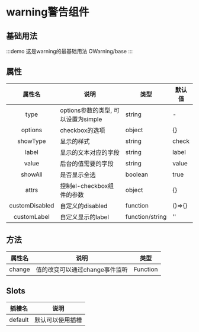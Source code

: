 # warning警告组件

## 基础用法

:::demo 这是warning的最基础用法
OWarning/base
:::

## 属性

|     属性名     | 说明                                | 类型            | 默认值 |
| :------------: | ----------------------------------- | --------------- | ------ |
|      type      | options参数的类型, 可以设置为simple | string          | -      |
|    options     | checkbox的选项                      | object          | {}     |
|    showType    | 显示的样式                          | string          | check  |
|     label      | 显示的文本对应的字段                | string          | label  |
|     value      | 后台的值需要的字段                  | string          | value  |
|    showAll     | 是否显示全选                        | boolean         | true   |
|     attrs      | 控制el-checkbox组件的参数           | object          | {}     |
| customDisabled | 自定义的disabled                    | function        | ()=>{} |
|  customLabel   | 自定义显示的label                   | function/string | ''     |

## 方法

| 属性名 | 说明                           | 类型     |
| :----: | ------------------------------ | -------- |
| change | 值的改变可以通过change事件监听 | Function |

## Slots

| 插槽名  | 说明             |
| :-----: | ---------------- |
| default | 默认可以使用插槽 |
